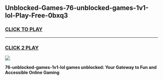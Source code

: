 
## Unblocked-Games-76-unblocked-games-1v1-lol-Play-Free-0bxq3
<h3>
<a href="https://premium76.site?title=76-unblocked-games-1v1-lol&ref=21A">CLICK TO PLAY</a></h3>
<hr>

<h3>
<a href="https://premium76.site?title=76-unblocked-games-1v1-lol&ref=21A">CLICK 2 PLAY</a>
  
</h3>

<a href="https://premium76.site?title=76-unblocked-games-1v1-lol&ref=21A"><img src="https://clearcache.store/games.png"></a>


**76-unblocked-games-1v1-lol games unblocked: Your Gateway to Fun and Accessible Online Gaming**
